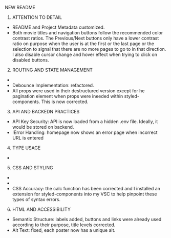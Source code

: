 NEW README

1. ATTENTION TO DETAIL

- README and Project Metadata customized.
- Both movie titles and navigation buttons follow the recommended color contrast ratios. The Previous/Next buttons only have a lower contrast ratio on purpose when the user is at the first or the last page or the selection to signal that there are no more pages to go to in that direction. I also disable cursor change and hover effect when trying to click on disabled buttons.

2. ROUTING AND STATE MANAGEMENT

-
- Debounce Implementation: refactored.
- All props were used in their destructured version except for he pagination element when props were ineeded within styled-components. This is now corrected.

3. API AND BACKEDN PRACTICES

- API Key Security: API is now loaded from a hidden .env file. Ideally, it would be stored on backend.
- !Error Handling: homepage now shows an error page when incorrect URL is entered

4. TYPE USAGE

-

5. CSS AND STYLING

-
-
- CSS Accuracy: the calc function has been corrected and I installed an extension for styled-components into my VSC to help pinpoint these types of syntax errors.

6. HTML AND ACCESSIBILITY

- Semantic Structure: labels added, buttons and links were already used according to their purpose, title levels corrected.
- Alt Text: fixed, each poster now has a unique alt.
